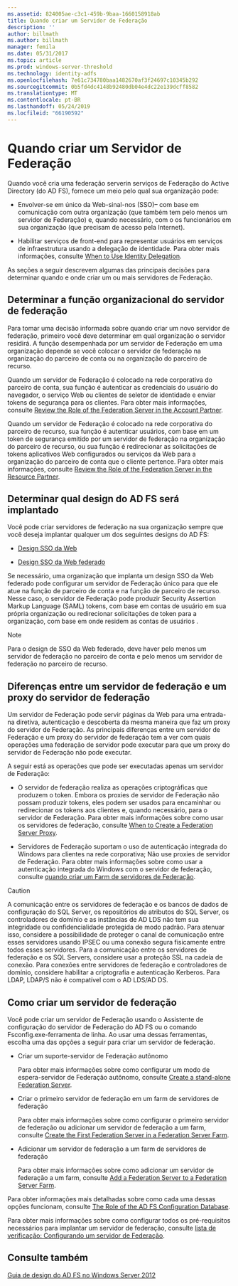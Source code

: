 ```yaml
---
ms.assetid: 824005ae-c3c1-459b-9baa-1660158918ab
title: Quando criar um Servidor de Federação
description: ''
author: billmath
ms.author: billmath
manager: femila
ms.date: 05/31/2017
ms.topic: article
ms.prod: windows-server-threshold
ms.technology: identity-adfs
ms.openlocfilehash: 7e61c734780baa1482670af3f24697c10345b292
ms.sourcegitcommit: 0b5fd4dc4148b92480db04e4dc22e139dcff8582
ms.translationtype: MT
ms.contentlocale: pt-BR
ms.lasthandoff: 05/24/2019
ms.locfileid: "66190592"
---
```

# <a name="when-to-create-a-federation-server"></a>Quando criar um Servidor de Federação

Quando você cria uma federação serverin serviços de Federação do Active Directory \(do AD FS\), fornece um meio pelo qual sua organização pode:  
  
-   Envolver-se em único da Web\-sinal\-nos \(SSO\)– com base em comunicação com outra organização \(que também tem pelo menos um servidor de Federação\) e, quando necessário, com o os funcionários em sua organização \(que precisam de acesso pela Internet\).  
  
-   Habilitar serviços de front-end para representar usuários em serviços de infraestrutura usando a delegação de identidade. Para obter mais informações, consulte [When to Use Identity Delegation](When-to-Use-Identity-Delegation.md).  
  
As seções a seguir descrevem algumas das principais decisões para determinar quando e onde criar um ou mais servidores de Federação.  
  
## <a name="determine-the-organizational-role-for-the-federation-server"></a>Determinar a função organizacional do servidor de federação  
Para tomar uma decisão informada sobre quando criar um novo servidor de federação, primeiro você deve determinar em qual organização o servidor residirá. A função desempenhada por um servidor de Federação em uma organização depende se você colocar o servidor de federação na organização do parceiro de conta ou na organização do parceiro de recurso.  
  
Quando um servidor de Federação é colocado na rede corporativa do parceiro de conta, sua função é autenticar as credenciais do usuário do navegador, o serviço Web ou clientes de seletor de identidade e enviar tokens de segurança para os clientes. Para obter mais informações, consulte [Review the Role of the Federation Server in the Account Partner](Review-the-Role-of-the-Federation-Server-in-the-Account-Partner.md).  
  
Quando um servidor de Federação é colocado na rede corporativa do parceiro de recurso, sua função é autenticar usuários, com base em um token de segurança emitido por um servidor de federação na organização do parceiro de recurso, ou sua função é redirecionar as solicitações de tokens aplicativos Web configurados ou serviços da Web para a organização do parceiro de conta que o cliente pertence. Para obter mais informações, consulte [Review the Role of the Federation Server in the Resource Partner](Review-the-Role-of-the-Federation-Server-in-the-Resource-Partner.md).  
  
## <a name="determine-which-ad-fs-design-to-deploy"></a>Determinar qual design do AD FS será implantado  
Você pode criar servidores de federação na sua organização sempre que você deseja implantar qualquer um dos seguintes designs do AD FS:  
  
-   [Design SSO da Web](Web-SSO-Design.md)  
  
-   [Design SSO da Web federado](Federated-Web-SSO-Design.md)  
  
Se necessário, uma organização que implanta um design SSO da Web federado pode configurar um servidor de Federação único para que ele atue na função de parceiro de conta e na função de parceiro de recurso. Nesse caso, o servidor de Federação pode produzir Security Assertion Markup Language \(SAML\) tokens, com base em contas de usuário em sua própria organização ou redirecionar solicitações de token para a organização, com base em onde residem as contas de usuários .  
  
> [!NOTE]  
> Para o design de SSO da Web federado, deve haver pelo menos um servidor de federação no parceiro de conta e pelo menos um servidor de federação no parceiro de recurso.  
  
## <a name="differences-between-a-federation-server-and-a-federation-server-proxy"></a>Diferenças entre um servidor de federação e um proxy do servidor de federação  
Um servidor de Federação pode servir páginas da Web para uma entrada\-na diretiva, autenticação e descoberta da mesma maneira que faz um proxy do servidor de Federação. As principais diferenças entre um servidor de Federação e um proxy do servidor de federação tem a ver com quais operações uma federação de servidor pode executar para que um proxy do servidor de Federação não pode executar.  
  
A seguir está as operações que pode ser executadas apenas um servidor de Federação:  
  
-   O servidor de federação realiza as operações criptográficas que produzem o token. Embora os proxies de servidor de Federação não possam produzir tokens, eles podem ser usados para encaminhar ou redirecionar os tokens aos clientes e, quando necessário, para o servidor de Federação. Para obter mais informações sobre como usar os servidores de federação, consulte [When to Create a Federation Server Proxy](When-to-Create-a-Federation-Server-Proxy.md).  
  
-   Servidores de Federação suportam o uso de autenticação integrada do Windows para clientes na rede corporativa; Não use proxies de servidor de Federação. Para obter mais informações sobre como usar a autenticação integrada do Windows com o servidor de federação, consulte [quando criar um Farm de servidores de Federação](When-to-Create-a-Federation-Server-Farm.md).  
  
> [!CAUTION]  
> A comunicação entre os servidores de federação e os bancos de dados de configuração do SQL Server, os repositórios de atributos do SQL Server, os controladores de domínio e as instâncias de AD LDS não tem sua integridade ou confidencialidade protegida de modo padrão. Para atenuar isso, considere a possibilidade de proteger o canal de comunicação entre esses servidores usando IPSEC ou uma conexão segura fisicamente entre todos esses servidores. Para a comunicação entre os servidores de federação e os SQL Servers, considere usar a proteção SSL na cadeia de conexão. Para conexões entre servidores de federação e controladores de domínio, considere habilitar a criptografia e autenticação Kerberos. Para LDAP, LDAP\/S não é compatível com o AD LDS\/AD DS.  
  
## <a name="how-to-create-a-federation-server"></a>Como criar um servidor de federação  
Você pode criar um servidor de Federação usando o Assistente de configuração do servidor de Federação do AD FS ou o comando Fsconfig.exe\-ferramenta de linha. Ao usar uma dessas ferramentas, escolha uma das opções a seguir para criar um servidor de federação.  
  
-   Criar um suporte\-servidor de Federação autônomo  
  
    Para obter mais informações sobre como configurar um modo de espera\-servidor de Federação autônomo, consulte [Create a stand-alone Federation Server](../../ad-fs/deployment/Create-a-Stand-Alone-Federation-Server.md).  
  
-   Criar o primeiro servidor de federação em um farm de servidores de federação  
  
    Para obter mais informações sobre como configurar o primeiro servidor de federação ou adicionar um servidor de federação a um farm, consulte [Create the First Federation Server in a Federation Server Farm](../../ad-fs/deployment/Create-the-First-Federation-Server-in-a-Federation-Server-Farm.md).  
  
-   Adicionar um servidor de federação a um farm de servidores de federação  
  
    Para obter mais informações sobre como adicionar um servidor de federação a um farm, consulte [Add a Federation Server to a Federation Server Farm](../../ad-fs/deployment/Add-a-Federation-Server-to-a-Federation-Server-Farm.md).  
  
Para obter informações mais detalhadas sobre como cada uma dessas opções funcionam, consulte [The Role of the AD FS Configuration Database](../../ad-fs/technical-reference/The-Role-of-the-AD-FS-Configuration-Database.md).  
  
Para obter mais informações sobre como configurar todos os pré-requisitos necessários para implantar um servidor de federação, consulte [lista de verificação: Configurando um servidor de Federação](../../ad-fs/deployment/Checklist--Setting-Up-a-Federation-Server.md).  
  
## <a name="see-also"></a>Consulte também
[Guia de design do AD FS no Windows Server 2012](AD-FS-Design-Guide-in-Windows-Server-2012.md)

